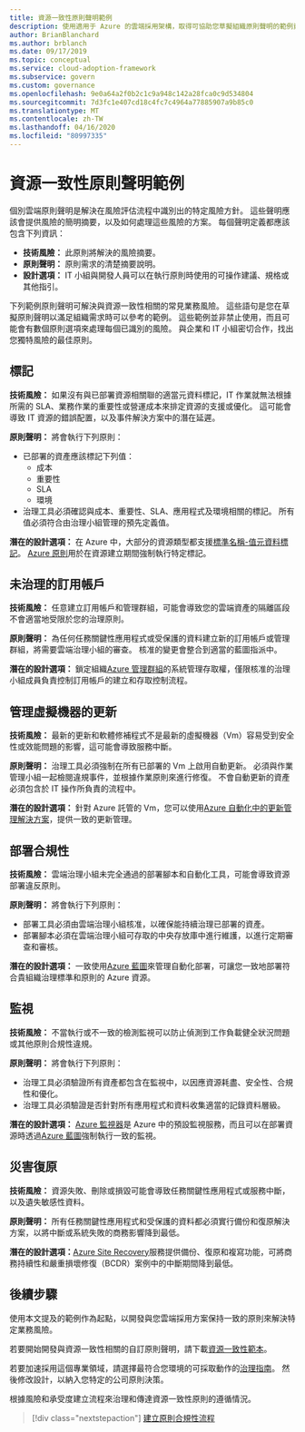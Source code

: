 ```yaml
---
title: 資源一致性原則聲明範例
description: 使用適用于 Azure 的雲端採用架構，取得可協助您草擬組織原則聲明的範例資源一致性原則聲明。
author: BrianBlanchard
ms.author: brblanch
ms.date: 09/17/2019
ms.topic: conceptual
ms.service: cloud-adoption-framework
ms.subservice: govern
ms.custom: governance
ms.openlocfilehash: 9e0a64a2f0b2c1c9a948c142a28fca0c9d534804
ms.sourcegitcommit: 7d3fc1e407cd18c4fc7c4964a77885907a9b85c0
ms.translationtype: MT
ms.contentlocale: zh-TW
ms.lasthandoff: 04/16/2020
ms.locfileid: "80997335"
---
```

# <a name="resource-consistency-sample-policy-statements"></a>資源一致性原則聲明範例

個別雲端原則聲明是解決在風險評估流程中識別出的特定風險方針。 這些聲明應該會提供風險的簡明摘要，以及如何處理這些風險的方案。 每個聲明定義都應該包含下列資訊：

- **技術風險：** 此原則將解決的風險摘要。
- **原則聲明：** 原則需求的清楚摘要說明。
- **設計選項：** IT 小組與開發人員可以在執行原則時使用的可操作建議、規格或其他指引。

下列範例原則聲明可解決與資源一致性相關的常見業務風險。 這些語句是您在草擬原則聲明以滿足組織需求時可以參考的範例。 這些範例並非禁止使用，而且可能會有數個原則選項來處理每個已識別的風險。 與企業和 IT 小組密切合作，找出您獨特風險的最佳原則。

## <a name="tagging"></a>標記

**技術風險：** 如果沒有與已部署資源相關聯的適當元資料標記，IT 作業就無法根據所需的 SLA、業務作業的重要性或營運成本來排定資源的支援或優化。 這可能會導致 IT 資源的錯誤配置，以及事件解決方案中的潛在延遲。

**原則聲明：** 將會執行下列原則：

- 已部署的資產應該標記下列值：
  - 成本
  - 重要性
  - SLA
  - 環境
- 治理工具必須確認與成本、重要性、SLA、應用程式及環境相關的標記。 所有值必須符合由治理小組管理的預先定義值。

**潛在的設計選項：** 在 Azure 中，大部分的資源類型都支援[標準名稱-值元資料標記](https://docs.microsoft.com/azure/azure-resource-manager/management/tag-resources)。 [Azure 原則](https://docs.microsoft.com/azure/governance/policy/overview)用於在資源建立期間強制執行特定標記。

## <a name="ungoverned-subscriptions"></a>未治理的訂用帳戶

**技術風險：** 任意建立訂用帳戶和管理群組，可能會導致您的雲端資產的隔離區段不會適當地受限於您的治理原則。

**原則聲明：** 為任何任務關鍵性應用程式或受保護的資料建立新的訂用帳戶或管理群組，將需要雲端治理小組的審查。 核准的變更會整合到適當的藍圖指派中。

**潛在的設計選項：** 鎖定組織[Azure 管理群組](https://docs.microsoft.com/azure/governance/management-groups)的系統管理存取權，僅限核准的治理小組成員負責控制訂用帳戶的建立和存取控制流程。

## <a name="manage-updates-to-virtual-machines"></a>管理虛擬機器的更新

**技術風險：** 最新的更新和軟體修補程式不是最新的虛擬機器（Vm）容易受到安全性或效能問題的影響，這可能會導致服務中斷。

**原則聲明：** 治理工具必須強制在所有已部署的 Vm 上啟用自動更新。 必須與作業管理小組一起檢閱違規事件，並根據作業原則來進行修復。 不會自動更新的資產必須包含於 IT 操作所負責的流程中。

**潛在的設計選項：** 針對 Azure 託管的 Vm，您可以使用[Azure 自動化中的更新管理解決方案](https://docs.microsoft.com/azure/automation/automation-update-management)，提供一致的更新管理。

## <a name="deployment-compliance"></a>部署合規性

**技術風險：** 雲端治理小組未完全通過的部署腳本和自動化工具，可能會導致資源部署違反原則。

**原則聲明：** 將會執行下列原則：

- 部署工具必須由雲端治理小組核准，以確保能持續治理已部署的資產。
- 部署腳本必須在雲端治理小組可存取的中央存放庫中進行維護，以進行定期審查和審核。

**潛在的設計選項：** 一致使用[Azure 藍圖](https://docs.microsoft.com/azure/governance/blueprints)來管理自動化部署，可讓您一致地部署符合貴組織治理標準和原則的 Azure 資源。

## <a name="monitoring"></a>監視

**技術風險：** 不當執行或不一致的檢測監視可以防止偵測到工作負載健全狀況問題或其他原則合規性違規。

**原則聲明：** 將會執行下列原則：

- 治理工具必須驗證所有資產都包含在監視中，以因應資源耗盡、安全性、合規性和優化。
- 治理工具必須驗證是否針對所有應用程式和資料收集適當的記錄資料層級。

**潛在的設計選項：** [Azure 監視器](https://docs.microsoft.com/azure/azure-monitor/overview)是 Azure 中的預設監視服務，而且可以在部署資源時透過[Azure 藍圖](https://docs.microsoft.com/azure/governance/blueprints)強制執行一致的監視。

## <a name="disaster-recovery"></a>災害復原

**技術風險：** 資源失敗、刪除或損毀可能會導致任務關鍵性應用程式或服務中斷，以及遺失敏感性資料。

**原則聲明：** 所有任務關鍵性應用程式和受保護的資料都必須實行備份和復原解決方案，以將中斷或系統失敗的商務影響降到最低。

**潛在的設計選項：**[Azure Site Recovery](https://docs.microsoft.com/azure/site-recovery/site-recovery-overview)服務提供備份、復原和複寫功能，可將商務持續性和嚴重損壞修復（BCDR）案例中的中斷期間降到最低。

## <a name="next-steps"></a>後續步驟

使用本文提及的範例作為起點，以開發與您雲端採用方案保持一致的原則來解決特定業務風險。

若要開始開發與資源一致性相關的自訂原則聲明，請下載[資源一致性範本](./template.md)。

若要加速採用這個專業領域，請選擇最符合您環境的可採取動作的[治理指南](../guides/index.md)。 然後修改設計，以納入您特定的公司原則決策。

根據風險和承受度建立流程來治理和傳達資源一致性原則的遵循情況。

> [!div class="nextstepaction"]
> [建立原則合規性流程](./compliance-processes.md)
